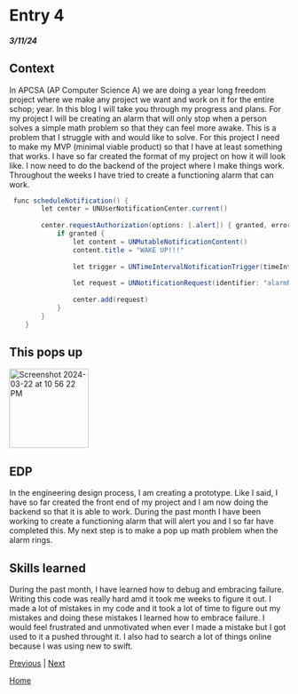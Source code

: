 # Entry 4
##### 3/11/24

## Context
In APCSA (AP Computer Science A) we are doing a year long freedom project where we make any project we want and work on it for the entire schop; year. In this blog I will take you through my progress and plans. For my project I will be creating an alarm that will only stop when a person solves a simple math problem so that they can feel more awake. This is a problem that I struggle with and would like to solve. For this project I need to make my MVP (minimal viable product) so that I have at least something that works. I have so far created the format of my project on how it will look like. I now need to do the backend of the project where I make things work. Throughout the weeks I have tried to create a functioning alarm that can work.
```java
 func scheduleNotification() {
        let center = UNUserNotificationCenter.current()
        
        center.requestAuthorization(options: [.alert]) { granted, error in
            if granted {
                let content = UNMutableNotificationContent()
                content.title = "WAKE UP!!!"
                
                let trigger = UNTimeIntervalNotificationTrigger(timeInterval: 5, repeats: false)
                
                let request = UNNotificationRequest(identifier: "alarmNotification", content: content, trigger: trigger)
                
                center.add(request) 
            }
        }
    }

```
## This pops up
<img width="143" alt="Screenshot 2024-03-22 at 10 56 22 PM" src="https://github.com/wilsonh4522/apcsa-freedom-project/assets/91762146/f6fbf178-a724-4295-8b91-32f2805e3aee">

## EDP
In the engineering design process, I am creating a prototype. Like I said, I have so far created the front end of my project and I am now doing the backend so that it is able to work. During the past month I have been working to create a functioning alarm that will alert you and I so far have completed this. My next step is to make a pop up math problem when the alarm rings. 

## Skills learned
During the past month, I have learned how to debug and embracing failure. Writing this code was really hard amd it took me weeks to figure it out. I made a lot of mistakes in my code and it took a lot of time to figure out my mistakes and doing these mistakes I learned how to embrace failure. I would feel frustrated and unmotivated when ever I made a mistake but I got used to it a pushed throught it. I also had to search a lot of things online because I was using new to swift. 


[Previous](entry03.md) | [Next](entry05.md)

[Home](../README.md)
